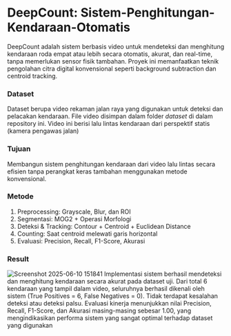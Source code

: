 # DeepCount: Sistem-Penghitungan-Kendaraan-Otomatis
DeepCount adalah sistem berbasis video untuk mendeteksi dan menghitung kendaraan roda empat atau lebih secara otomatis, akurat, dan real-time, tanpa memerlukan sensor fisik tambahan. Proyek ini memanfaatkan teknik pengolahan citra digital konvensional seperti background subtraction dan centroid tracking.

### Dataset
Dataset berupa video rekaman jalan raya yang digunakan untuk deteksi dan pelacakan kendaraan. File video disimpan dalam folder *dataset* di dalam repository ini. Video ini berisi lalu lintas kendaraan dari perspektif statis (kamera pengawas jalan)

### Tujuan
Membangun sistem penghitungan kendaraan dari video lalu lintas secara efisien tanpa perangkat keras tambahan menggunakan metode konvensional.

### Metode
1. Preprocessing: Grayscale, Blur, dan ROI
2. Segmentasi: MOG2 + Operasi Morfologi
3. Deteksi & Tracking: Contour + Centroid + Euclidean Distance
4. Counting: Saat centroid melewati garis horizontal
5. Evaluasi: Precision, Recall, F1-Score, Akurasi

### Result
![Screenshot 2025-06-10 151841](https://github.com/user-attachments/assets/d55d4df9-34b8-4804-96f3-667bf44d5607)
Implementasi sistem berhasil mendeteksi dan menghitung kendaraan secara akurat pada dataset uji. Dari total 6 kendaraan yang tampil dalam video, seluruhnya berhasil dikenali oleh sistem (True Positives = 6, False Negatives = 0). Tidak terdapat kesalahan deteksi atau deteksi palsu. Evaluasi kinerja menunjukkan nilai Precision, Recall, F1-Score, dan Akurasi masing-masing sebesar 1.00, yang mengindikasikan performa sistem yang sangat optimal terhadap dataset yang digunakan
